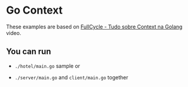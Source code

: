 # Go Context

These examples are based on [FullCycle - Tudo sobre Context na Golang](https://www.youtube.com/watch?v=mLISc6OGyFk) video.

## You can run 

- `./hotel/main.go` sample or

- `./server/main.go` and `client/main.go` together
